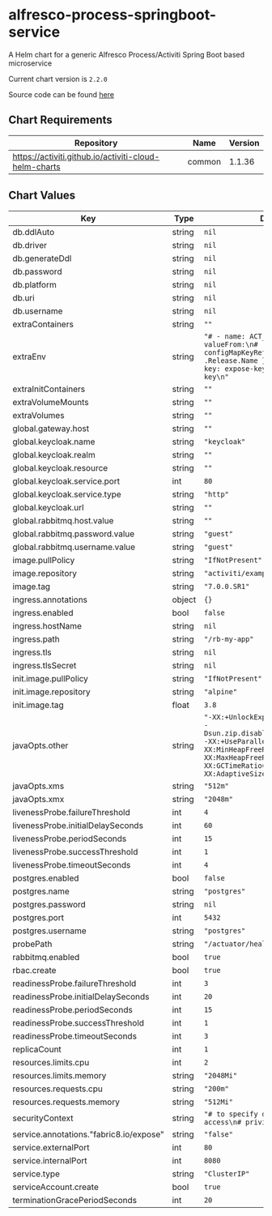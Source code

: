 alfresco-process-springboot-service
===================================
A Helm chart for a generic Alfresco Process/Activiti Spring Boot based microservice

Current chart version is `2.2.0`

Source code can be found [here](https://www.alfresco.com)

## Chart Requirements

| Repository | Name | Version |
|------------|------|---------|
| https://activiti.github.io/activiti-cloud-helm-charts | common | 1.1.36 |

## Chart Values

| Key | Type | Default | Description |
|-----|------|---------|-------------|
| db.ddlAuto | string | `nil` |  |
| db.driver | string | `nil` |  |
| db.generateDdl | string | `nil` |  |
| db.password | string | `nil` |  |
| db.platform | string | `nil` |  |
| db.uri | string | `nil` |  |
| db.username | string | `nil` |  |
| extraContainers | string | `""` |  |
| extraEnv | string | `"# - name: ACT_KEYCLOAK_URL\n#   valueFrom:\n#     configMapKeyRef:\n#       name: {{ .Release.Name }}-keycloak-http\n#       key: expose-keycloak-service-key\n"` |  |
| extraInitContainers | string | `""` |  |
| extraVolumeMounts | string | `""` |  |
| extraVolumes | string | `""` |  |
| global.gateway.host | string | `""` |  |
| global.keycloak.name | string | `"keycloak"` |  |
| global.keycloak.realm | string | `""` |  |
| global.keycloak.resource | string | `""` |  |
| global.keycloak.service.port | int | `80` |  |
| global.keycloak.service.type | string | `"http"` |  |
| global.keycloak.url | string | `""` |  |
| global.rabbitmq.host.value | string | `""` |  |
| global.rabbitmq.password.value | string | `"guest"` |  |
| global.rabbitmq.username.value | string | `"guest"` |  |
| image.pullPolicy | string | `"IfNotPresent"` |  |
| image.repository | string | `"activiti/example-runtime-bundle"` |  |
| image.tag | string | `"7.0.0.SR1"` |  |
| ingress.annotations | object | `{}` |  |
| ingress.enabled | bool | `false` |  |
| ingress.hostName | string | `nil` |  |
| ingress.path | string | `"/rb-my-app"` |  |
| ingress.tls | string | `nil` |  |
| ingress.tlsSecret | string | `nil` |  |
| init.image.pullPolicy | string | `"IfNotPresent"` |  |
| init.image.repository | string | `"alpine"` |  |
| init.image.tag | float | `3.8` |  |
| javaOpts.other | string | `"-XX:+UnlockExperimentalVMOptions -Dsun.zip.disableMemoryMapping=true -XX:+UseParallelGC -XX:MinHeapFreeRatio=5 -XX:MaxHeapFreeRatio=10 -XX:GCTimeRatio=4 -XX:AdaptiveSizePolicyWeight=90"` |  |
| javaOpts.xms | string | `"512m"` |  |
| javaOpts.xmx | string | `"2048m"` |  |
| livenessProbe.failureThreshold | int | `4` |  |
| livenessProbe.initialDelaySeconds | int | `60` |  |
| livenessProbe.periodSeconds | int | `15` |  |
| livenessProbe.successThreshold | int | `1` |  |
| livenessProbe.timeoutSeconds | int | `4` |  |
| postgres.enabled | bool | `false` |  |
| postgres.name | string | `"postgres"` |  |
| postgres.password | string | `nil` |  |
| postgres.port | int | `5432` |  |
| postgres.username | string | `"postgres"` |  |
| probePath | string | `"/actuator/health"` |  |
| rabbitmq.enabled | bool | `true` |  |
| rbac.create | bool | `true` |  |
| readinessProbe.failureThreshold | int | `3` |  |
| readinessProbe.initialDelaySeconds | int | `20` |  |
| readinessProbe.periodSeconds | int | `15` |  |
| readinessProbe.successThreshold | int | `1` |  |
| readinessProbe.timeoutSeconds | int | `3` |  |
| replicaCount | int | `1` |  |
| resources.limits.cpu | int | `2` |  |
| resources.limits.memory | string | `"2048Mi"` |  |
| resources.requests.cpu | string | `"200m"` |  |
| resources.requests.memory | string | `"512Mi"` |  |
| securityContext | string | `"# to specify docker daemon access\n# privileged: true\n"` |  |
| service.annotations."fabric8.io/expose" | string | `"false"` |  |
| service.externalPort | int | `80` |  |
| service.internalPort | int | `8080` |  |
| service.type | string | `"ClusterIP"` |  |
| serviceAccount.create | bool | `true` |  |
| terminationGracePeriodSeconds | int | `20` |  |
